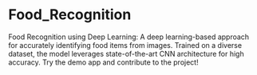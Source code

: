 # Food_Recognition
Food Recognition using Deep Learning: A deep learning-based approach for accurately identifying food items from images. Trained on a diverse dataset, the model leverages state-of-the-art CNN architecture for high accuracy. Try the demo app and contribute to the project!

